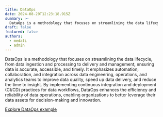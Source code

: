 ```yaml
---
title: DataOps
date: 2024-08-20T12:23:18.915Z
summary: >-
  DataOps is a methodology that focuses on streamlining the data lifecycle, from data ingestion and processing to delivery and management, ensuring data is accurate, accessible, and timely. It emphasizes automation, collaboration, and integration across data engineering, operations, and analytics teams to improve data quality, speed up data delivery, and reduce the time to insight. By implementing continuous integration and deployment (CI/CD) practices for data workflows, DataOps enhances the efficiency and reliability of data operations, enabling organizations to better leverage their data assets for decision-making and innovation.
draft: false
featured: false
authors:
  - medali
  - admin
---
```

DataOps is a methodology that focuses on streamlining the data lifecycle, from data ingestion and processing to delivery and management, ensuring data is accurate, accessible, and timely. It emphasizes automation, collaboration, and integration across data engineering, operations, and analytics teams to improve data quality, speed up data delivery, and reduce the time to insight. By implementing continuous integration and deployment (CI/CD) practices for data workflows, DataOps enhances the efficiency and reliability of data operations, enabling organizations to better leverage their data assets for decision-making and innovation. 

[Explore DataOps example](https://dataops.deslabcloud.com/)
